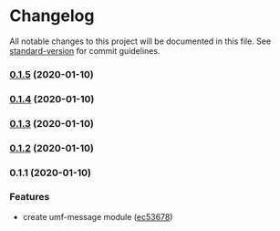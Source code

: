 # Changelog

All notable changes to this project will be documented in this file. See [standard-version](https://github.com/conventional-changelog/standard-version) for commit guidelines.

### [0.1.5](https://github.com/therealklanni/umf-message/compare/v0.1.4...v0.1.5) (2020-01-10)

### [0.1.4](https://github.com/therealklanni/umf-message/compare/v0.1.2...v0.1.4) (2020-01-10)

### [0.1.3](https://github.com/therealklanni/umf-message/compare/v0.1.2...v0.1.3) (2020-01-10)

### [0.1.2](https://github.com/therealklanni/umf-message/compare/v0.1.1...v0.1.2) (2020-01-10)

### 0.1.1 (2020-01-10)

### Features

- create umf-message module ([ec53678](https://github.com/therealklanni/umf-message/commit/ec53678d7046af422cbc47a4958895f747cde3fc))
